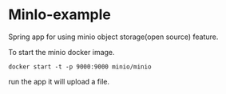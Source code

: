 # MinIo-example

Spring app for using minio object storage(open source) feature.

To start the minio docker image.

```shell
docker start -t -p 9000:9000 minio/minio
```

run the app it will upload a file. 
